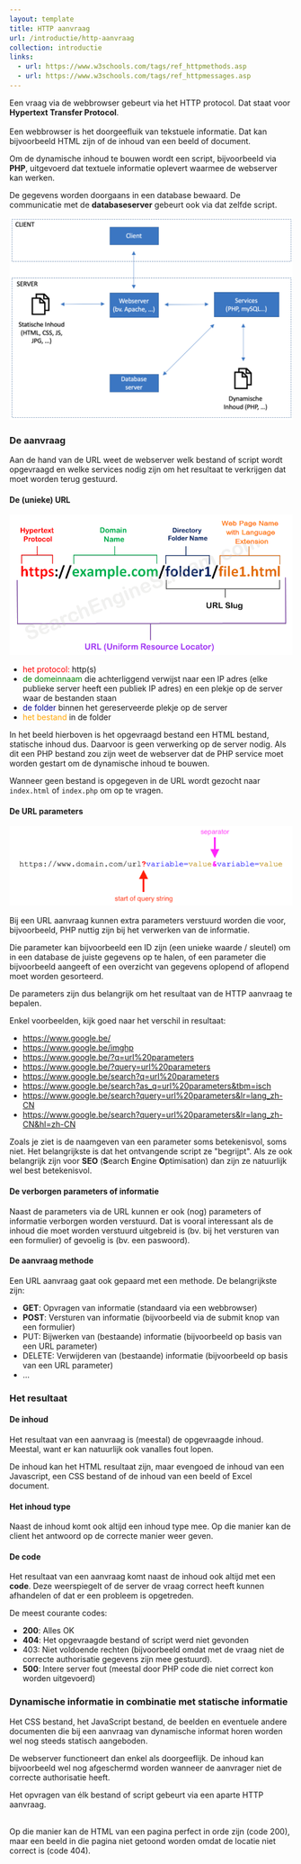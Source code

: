 ```yaml
---
layout: template
title: HTTP aanvraag
url: /introductie/http-aanvraag
collection: introductie
links:
  - url: https://www.w3schools.com/tags/ref_httpmethods.asp
  - url: https://www.w3schools.com/tags/ref_httpmessages.asp
---
```


<div class="highlight">
Een vraag via de webbrowser gebeurt via het HTTP protocol. Dat staat voor <strong>Hypertext Transfer Protocol</strong>.
<br /><br />
Een webbrowser is het doorgeefluik van tekstuele informatie. Dat kan bijvoorbeeld HTML zijn of de inhoud van een beeld of document.
</div>

Om de dynamische inhoud te bouwen wordt een script, bijvoorbeeld via <strong>PHP</strong>, uitgevoerd dat textuele informatie oplevert waarmee de webserver kan werken.

De gegevens worden doorgaans in een database bewaard. De communicatie met de <strong>databaseserver</strong> gebeurt ook via dat zelfde script.

<img src="images/client_server.png" />

### De aanvraag 

Aan de hand van de URL weet de webserver welk bestand of script wordt opgevraagd en welke services nodig zijn om het resultaat te verkrijgen dat moet worden terug gestuurd.

#### De (unieke) URL

<img src="images/url.png" />

<ul>
  <li><span style="color: red">het protocol:</span> http(s)</li>
  <li><span style="color: green">de domeinnaam</span> die achterliggend verwijst naar een IP adres (elke publieke server heeft een publiek IP adres) en een plekje op de server waar de bestanden staan</li>
  <li><span style="color: darkblue">de folder</span> binnen het gereserveerde plekje op de server</li>
  <li><span style="color: orange">het bestand</span> in de folder</li>
</ul>

In het beeld hierboven is het opgevraagd bestand een HTML bestand, statische inhoud dus. Daarvoor is geen verwerking op de server nodig. Als dit een PHP bestand zou zijn weet de webserver dat de PHP service moet worden gestart om de dynamische inhoud te bouwen.

<div class="highlight">
Wanneer geen bestand is opgegeven in de URL wordt gezocht naar <code>index.html</code> of <code>index.php</code> om op te vragen.
</div>

#### De URL parameters

<img src="images/url_parameter.png" />

Bij een URL aanvraag kunnen extra parameters verstuurd worden die voor, bijvoorbeeld, PHP nuttig zijn bij het verwerken van de informatie.

Die parameter kan bijvoorbeeld een ID zijn (een unieke waarde / sleutel) om in een database de juiste gegevens op te halen, of een parameter die bijvoorbeeld aangeeft of een overzicht van gegevens oplopend of aflopend moet worden gesorteerd.

De parameters zijn dus belangrijk om het resultaat van de HTTP aanvraag te bepalen.

Enkel voorbeelden, kijk goed naar het verschil in resultaat:
* <a href="https://www.google.be/" target="_blank">https://www.google.be/</a>
* <a href="https://www.google.be/imghp" target="_blank">https://www.google.be/imghp
* <a href="https://www.google.be/?q=url%20parameters" target="_blank">https://www.google.be/?q=url%20parameters</a>
* <a href="https://www.google.be/?query=url%20parameters" target="_blank">https://www.google.be/?query=url%20parameters</a>
* <a href="https://www.google.be/search?q=url%20parameters" target="_blank">https://www.google.be/search?q=url%20parameters</a>
* <a href="https://www.google.be/search?as_q=url%20parameters&tbm=isch" target="_blank">https://www.google.be/search?as_q=url%20parameters&tbm=isch</a>
* <a href="https://www.google.be/search?query=url%20parameters&lr=lang_zh-CN" target="_blank">https://www.google.be/search?query=url%20parameters&lr=lang_zh-CN</a>
* <a href="https://www.google.be/search?query=url%20parameters&lr=lang_zh-CN&hl=zh-CN" target="_blank">https://www.google.be/search?query=url%20parameters&lr=lang_zh-CN&hl=zh-CN</a>

Zoals je ziet is de naamgeven van een parameter soms betekenisvol, soms niet. Het belangrijkste is dat het ontvangende script ze "begrijpt". Als ze ook belangrijk zijn voor <strong>SEO</strong> (<strong>S</strong>earch <strong>E</strong>ngine <strong>O</strong>ptimisation) dan zijn ze natuurlijk wel best betekenisvol.

#### De verborgen parameters of informatie
Naast de parameters via de URL kunnen er ook (nog) parameters of informatie verborgen worden verstuurd. Dat is vooral interessant als de inhoud die moet worden verstuurd uitgebreid is (bv. bij het versturen van een formulier) of gevoelig is (bv. een paswoord).

#### De aanvraag methode

Een URL aanvraag gaat ook gepaard met een methode. De belangrijkste zijn:
* <strong>GET</strong>: Opvragen van informatie (standaard via een webbrowser)
* <strong>POST</strong>: Versturen van informatie (bijvoorbeeld via de submit knop van een formulier)
* PUT: Bijwerken van (bestaande) informatie (bijvoorbeeld op basis van een URL parameter)
* DELETE: Verwijderen van (bestaande) informatie (bijvoorbeeld op basis van een URL parameter)
* ...

### Het resultaat

#### De inhoud

Het resultaat van een aanvraag is (meestal) de opgevraagde inhoud. Meestal, want er kan natuurlijk ook vanalles fout lopen.

De inhoud kan het HTML resultaat zijn, maar evengoed de inhoud van een Javascript, een CSS bestand of de inhoud van een beeld of Excel document.

#### Het inhoud type

Naast de inhoud komt ook altijd een inhoud type mee. Op die manier kan de client het antwoord op de correcte manier weer geven. 

#### De code

Het resultaat van een aanvraag komt naast de inhoud ook altijd met een <strong>code</strong>. Deze weerspiegelt of de server de vraag correct heeft kunnen afhandelen of dat er een probleem is opgetreden.

De meest courante codes:
* <strong>200</strong>: Alles OK
* <strong>404</strong>: Het opgevraagde bestand of script werd niet gevonden
* 403: Niet voldoende rechten (bijvoorbeeld omdat met de vraag niet de correcte authorisatie gegevens zijn mee gestuurd).
* <strong>500</strong>: Intere server fout (meestal door PHP code die niet correct kon worden uitgevoerd)

### Dynamische informatie in combinatie met statische informatie

Het CSS bestand, het JavaScript bestand, de beelden en eventuele andere documenten die bij een aanvraag van dynamische informat horen worden wel nog steeds statisch aangeboden. 

De webserver functioneert dan enkel als doorgeeflijk. De inhoud kan bijvoorbeeld wel nog afgeschermd worden wanneer de aanvrager niet de correcte authorisatie heeft.

<div class="highlight">
Het opvragen van élk bestand of script gebeurt via een aparte HTTP aanvraag.<br /><br />

Op die manier kan de HTML van een pagina perfect in orde zijn (code 200), maar een beeld in die pagina niet getoond worden omdat de locatie niet correct is (code 404).
</div>
